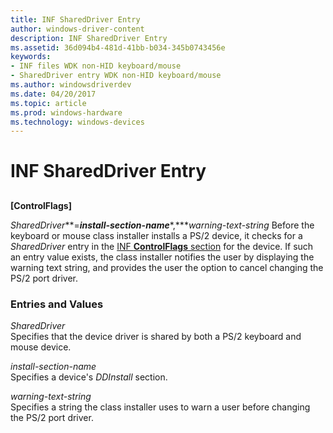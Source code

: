```yaml
---
title: INF SharedDriver Entry
author: windows-driver-content
description: INF SharedDriver Entry
ms.assetid: 36d094b4-481d-41bb-b034-345b0743456e
keywords:
- INF files WDK non-HID keyboard/mouse
- SharedDriver entry WDK non-HID keyboard/mouse
ms.author: windowsdriverdev
ms.date: 04/20/2017
ms.topic: article
ms.prod: windows-hardware
ms.technology: windows-devices
---
```


# INF SharedDriver Entry


## <a href="" id="ddk-inf-shareddriver-entry-kg"></a>


**\[ControlFlags\]**

*SharedDriver***=***install-section-name****,****warning-text-string*
Before the keyboard or mouse class installer installs a PS/2 device, it checks for a *SharedDriver* entry in the [INF **ControlFlags** section](https://msdn.microsoft.com/library/windows/hardware/ff546342) for the device. If such an entry value exists, the class installer notifies the user by displaying the warning text string, and provides the user the option to cancel changing the PS/2 port driver.

### Entries and Values

<a href="" id="shareddriver"></a>*SharedDriver*  
Specifies that the device driver is shared by both a PS/2 keyboard and mouse device.

<a href="" id="install-section-name"></a>*install-section-name*  
Specifies a device's *DDInstall* section.

<a href="" id="warning-text-string"></a>*warning-text-string*  
Specifies a string the class installer uses to warn a user before changing the PS/2 port driver.

 

 




